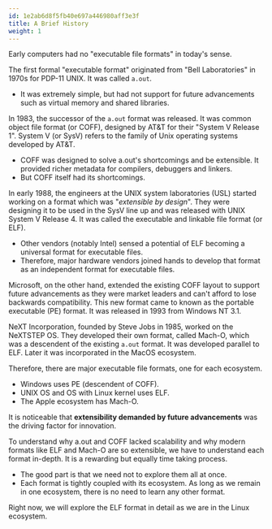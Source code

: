 ```yaml
---
id: 1e2ab6d8f5fb40e697a446980aff3e3f
title: A Brief History
weight: 1
---
```


Early computers had no "executable file formats" in today's sense. 

The first formal "executable format" originated from "Bell Laboratories" in 1970s for PDP-11 UNIX. It was called `a.out`.
  - It was extremely simple, but had not support for future advancements such as virtual memory and shared libraries.

In 1983, the successor of the `a.out` format was released. It was common object file format (or COFF), designed by AT&T for their "System V Release 1". System V (or SysV) refers to the family of Unix operating systems developed by AT&T.
  - COFF was designed to solve a.out's shortcomings and be extensible. It provided richer metadata for compilers, debuggers and linkers.
  - But COFF itself had its shortcomings.

In early 1988, the engineers at the UNIX system laboratories (USL) started working on a format which was "*extensible by design*". They were designing it to be used in the SysV line up and was released with UNIX System V Release 4. It was called the executable and linkable file format (or ELF).
  - Other vendors (notably Intel) sensed a potential of ELF becoming a universal format for executable files.
  - Therefore, major hardware vendors joined hands to develop that format as an independent format for executable files.

Microsoft, on the other hand, extended the existing COFF layout to support future advancements as they were market leaders and can't afford to lose backwards compatibility. This new format came to known as the portable executable (PE) format. It was released in 1993 from Windows NT 3.1.

NeXT Incorporation, founded by Steve Jobs in 1985, worked on the NeXTSTEP OS. They developed their own format, called Mach-O, which was a descendent of the existing `a.out` format. It was developed parallel to ELF. Later it was incorporated in the MacOS ecosystem.

Therefore, there are major executable file formats, one for each ecosystem.
  - Windows uses PE (descendent of COFF).
  - UNIX OS and OS with Linux kernel uses ELF.
  - The Apple ecosystem has Mach-O.

It is noticeable that **extensibility demanded by future advancements** was the driving factor for innovation.

To understand why a.out and COFF lacked scalability and why modern formats like ELF and Mach-O are so extensible, we have to understand each format in-depth. It is a rewarding but equally time taking process.
  - The good part is that we need not to explore them all at once.
  - Each format is tightly coupled with its ecosystem. As long as we remain in one ecosystem, there is no need to learn any other format.

Right now, we will explore the ELF format in detail as we are in the Linux ecosystem.